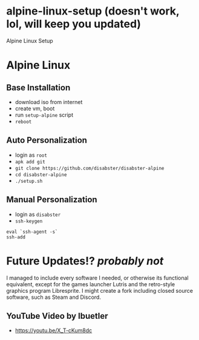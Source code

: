 # alpine-linux-setup (doesn't work, lol, will keep you updated)
Alpine Linux Setup

# Alpine Linux
## Base Installation
* download iso from internet
* create vm, boot
* run `setup-alpine` script
* `reboot`

## Auto Personalization
* login as `root`
* `apk add git`
* `git clone https://github.com/disabster/disabster-alpine`
* `cd disabster-alpine`
* `./setup.sh`

## Manual Personalization
* login as `disabster`
* `ssh-keygen`

````
eval `ssh-agent -s`
ssh-add
````

# Future Updates!? *probably not*
I managed to include every software I needed, or otherwise its functional equivalent, except for the games launcher Lutris and the retro-style graphics program Libresprite. I might create a fork including closed source software, such as Steam and Discord.

## YouTube Video by Ibuetler
* https://youtu.be/X_T-cKum8dc


